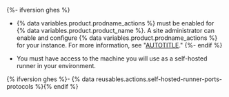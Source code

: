 {%- ifversion ghes %}
- {% data variables.product.prodname_actions %} must be enabled for {% data variables.product.product_name %}. A site administrator can enable and configure {% data variables.product.prodname_actions %} for your instance. For more information, see "[AUTOTITLE](/admin/github-actions/getting-started-with-github-actions-for-your-enterprise/getting-started-with-github-actions-for-github-enterprise-server)."
{%- endif %}

- You must have access to the machine you will use as a self-hosted runner in your environment.

{% ifversion ghes %}- {% data reusables.actions.self-hosted-runner-ports-protocols %}{% endif %}
